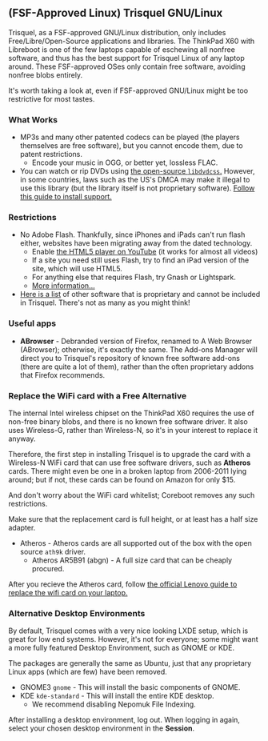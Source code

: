 ## (FSF-Approved Linux) Trisquel GNU/Linux

Trisquel, as a FSF-approved GNU/Linux distribution, only includes Free/Libre/Open-Source applications and libraries. The ThinkPad X60 with Libreboot is one of the few laptops capable of eschewing all nonfree software, and thus has the best support for Trisquel Linux of any laptop around. These FSF-approved OSes only contain free software, avoiding nonfree blobs entirely.

It's worth taking a look at, even if FSF-approved GNU/Linux might be too restrictive for most tastes.

### What Works

* MP3s and many other patented codecs can be played (the players themselves are free software), but you cannot encode them, due to patent restrictions.
  * Encode your music in OGG, or better yet, lossless FLAC.
* You can watch or rip DVDs using [the open-source `libdvdcss`.](http://trisquel.info/en/wiki/enable-dvd-playback) However, in some countries, laws such as the US's DMCA may make it illegal to use this library (but the library itself is not proprietary software). [Follow this guide to install support.](https://www.thinkpenguin.com/gnu-linux/playing-digitally-restricted-dvds-gnulinux)

### Restrictions 

* No Adobe Flash. Thankfully, since iPhones and iPads can't run flash either, websites have been migrating away from the dated technology.
  * Enable [the HTML5 player on YouTube](http://youtube.com/html5) (it works for almost all videos)
  * If a site you need still uses Flash, try to find an iPad version of the site, which will use HTML5.
  * For anything else that requires Flash, try Gnash or Lightspark.
  * [More information...](http://trisquel.info/en/wiki/play-videos-without-using-flash)
* [Here is a list](http://trisquel.info/en/wiki/software-does-not-respect-free-system-distribution-guidelines) of other software that is proprietary and cannot be included in Trisquel. There's not as many as you might think!

### Useful apps

* **ABrowser** - Debranded version of Firefox, renamed to A Web Browser (ABrowser); otherwise, it's exactly the same. The Add-ons Manager will direct you to Trisquel's repository of known free software add-ons (there are quite a lot of them), rather than the often proprietary addons that Firefox recommends.

### Replace the WiFi card with a Free Alternative

The internal Intel wireless chipset on the ThinkPad X60 requires the use of non-free binary blobs, and there is no known free software driver. It also uses Wireless-G, rather than Wireless-N, so it's in your interest to replace it anyway.

Therefore, the first step in installing Trisquel is to upgrade the card with a Wireless-N WiFi card that can use free software drivers, such as **Atheros** cards. There might even be one in a broken laptop from 2006-2011 lying around; but if not, these cards can be found on Amazon for only $15.

And don't worry about the WiFi card whitelist; Coreboot removes any such restrictions.

Make sure that the replacement card is full height, or at least has a half size adapter.

* Atheros - Atheros cards are all supported out of the box with the open source `ath9k` driver.
  * Atheros AR5B91 (abgn) - A full size card that can be cheaply procured.

After you recieve the Atheros card, follow [the official Lenovo guide to replace the wifi card on your laptop.](http://support.lenovo.com/en_US/product-and-parts/detail.page?&LegacyDocID=MIGR-64322)

### Alternative Desktop Environments

By default, Trisquel comes with a very nice looking LXDE setup, which is great for low end systems. However, it's not for everyone; some might want a more fully featured Desktop Environment, such as GNOME or KDE.

The packages are generally the same as Ubuntu, just that any proprietary Linux apps (which are few) have been removed.

* GNOME3 `gnome` - This will install the basic components of GNOME.
* KDE `kde-standard` - This will install the entire KDE desktop.
  * We recommend disabling Nepomuk File Indexing.

After installing a desktop environment, log out. When logging in again, select your chosen desktop environment in the **Session**.